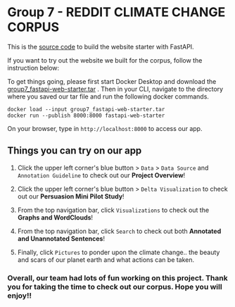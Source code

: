 # Group 7 - REDDIT CLIMATE CHANGE CORPUS

This is the [source code](https://github.com/yueshengluo/climate_change_corpus) to build the website starter with FastAPI.


If you want to try out the website we built for the corpus, follow the instruction below:

To get things going, please first start Docker Desktop and download the [group7_fastapi-web-starter.tar](https://drive.google.com/drive/folders/1-ohpHhNh--yW9wKr4uAzDqFEp7i9ntQU) . Then in your CLI, navigate to the directory where you saved our tar file and run the following docker commands.
```
docker load --input group7_fastapi-web-starter.tar
docker run --publish 8000:8000 fastapi-web-starter
```
On your browser, type in `http://localhost:8000` to access our app.

## Things you can try on our app

1. Click the upper left corner's blue button > `Data` > `Data Source` and `Annotation Guideline` to check out our **Project Overview**!

2. Click the upper left corner's blue button > `Delta Visualization` to check out our **Persuasion Mini Pilot Study**! 

3. From the top navigation bar, click `Visualizations` to check out the **Graphs and WordClouds**!

4. From the top navigation bar, click `Search` to check out both **Annotated and Unannotated Sentences**!

5. Finally, click `Pictures` to ponder upon the climate change.. the beauty and scars of our planet earth and what actions can be taken.

### Overall, our team had lots of fun working on this project. Thank you for taking the time to check out our corpus. Hope you will enjoy!!